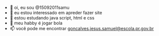 - 👋 oi, eu sou @15092011samu
- 👀 eu estou interessado em apreder fazer site
- 🌱 estou estudando java script, html e css
- 💞️ meu habby é jogar bola
- 📫 você pode me encontrar goncalves.jesus.samuel@escola.pr.gov.br

<!---
15092011samu/15092011samu is a ✨ special ✨ repository because its `README.md` (this file) appears on your GitHub profile.
You can click the Preview link to take a look at your changes.
--->
